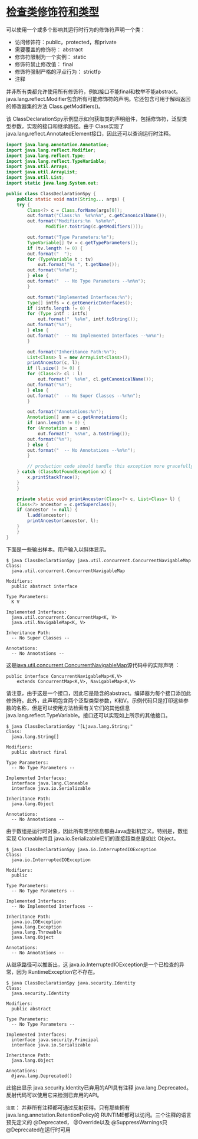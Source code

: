 #   [检查类修饰符和类型](https://docs.oracle.com/javase/tutorial/reflect/class/classModifiers.html)

可以使用一个或多个影响其运行时行为的修饰符声明一个类：

-   访问修饰符：public，protected，和private
-   需要覆盖的修饰符： abstract
-   修饰符限制为一个实例： static
-   修饰符禁止修改值： final
-   修饰符强制严格的浮点行为： strictfp
-   注释

并非所有类都允许使用所有修饰符，例如接口不能final和枚举不能abstract。 java.lang.reflect.Modifier包含所有可能修饰符的声明。它还包含可用于解码返回的修改器集的方法 Class.getModifiers()。

该 ClassDeclarationSpy示例显示如何获取类的声明组件，包括修饰符，泛型类型参数，实现的接口和继承路径。由于 Class实现了 java.lang.reflect.AnnotatedElement接口，因此还可以查询运行时注释。

``` Java
import java.lang.annotation.Annotation;
import java.lang.reflect.Modifier;
import java.lang.reflect.Type;
import java.lang.reflect.TypeVariable;
import java.util.Arrays;
import java.util.ArrayList;
import java.util.List;
import static java.lang.System.out;

public class ClassDeclarationSpy {
    public static void main(String... args) {
	try {
	    Class<?> c = Class.forName(args[0]);
	    out.format("Class:%n  %s%n%n", c.getCanonicalName());
	    out.format("Modifiers:%n  %s%n%n",
		       Modifier.toString(c.getModifiers()));

	    out.format("Type Parameters:%n");
	    TypeVariable[] tv = c.getTypeParameters();
	    if (tv.length != 0) {
		out.format("  ");
		for (TypeVariable t : tv)
		    out.format("%s ", t.getName());
		out.format("%n%n");
	    } else {
		out.format("  -- No Type Parameters --%n%n");
	    }

	    out.format("Implemented Interfaces:%n");
	    Type[] intfs = c.getGenericInterfaces();
	    if (intfs.length != 0) {
		for (Type intf : intfs)
		    out.format("  %s%n", intf.toString());
		out.format("%n");
	    } else {
		out.format("  -- No Implemented Interfaces --%n%n");
	    }

	    out.format("Inheritance Path:%n");
	    List<Class> l = new ArrayList<Class>();
	    printAncestor(c, l);
	    if (l.size() != 0) {
		for (Class<?> cl : l)
		    out.format("  %s%n", cl.getCanonicalName());
		out.format("%n");
	    } else {
		out.format("  -- No Super Classes --%n%n");
	    }

	    out.format("Annotations:%n");
	    Annotation[] ann = c.getAnnotations();
	    if (ann.length != 0) {
		for (Annotation a : ann)
		    out.format("  %s%n", a.toString());
		out.format("%n");
	    } else {
		out.format("  -- No Annotations --%n%n");
	    }

        // production code should handle this exception more gracefully
	} catch (ClassNotFoundException x) {
	    x.printStackTrace();
	}
    }

    private static void printAncestor(Class<?> c, List<Class> l) {
	Class<?> ancestor = c.getSuperclass();
 	if (ancestor != null) {
	    l.add(ancestor);
	    printAncestor(ancestor, l);
 	}
    }
}
```

下面是一些输出样本。用户输入以斜体显示。

```
$ java ClassDeclarationSpy java.util.concurrent.ConcurrentNavigableMap
Class:
  java.util.concurrent.ConcurrentNavigableMap

Modifiers:
  public abstract interface

Type Parameters:
  K V

Implemented Interfaces:
  java.util.concurrent.ConcurrentMap<K, V>
  java.util.NavigableMap<K, V>

Inheritance Path:
  -- No Super Classes --

Annotations:
  -- No Annotations --
```

这是[java.util.concurrent.ConcurrentNavigableMap](https://docs.oracle.com/javase/8/docs/api/java/util/concurrent/ConcurrentNavigableMap.html)源代码中的实际声明 ：
```
public interface ConcurrentNavigableMap<K,V>
    extends ConcurrentMap<K,V>, NavigableMap<K,V>
```

请注意，由于这是一个接口，因此它是隐含的abstract。编译器为每个接口添加此修饰符。此外，此声明包含两个泛型类型参数，K和V。示例代码只是打印这些参数的名称，但是可以使用方法检索有关它们的其他信息 java.lang.reflect.TypeVariable。接口还可以实现如上所示的其他接口。

```
$ java ClassDeclarationSpy "[Ljava.lang.String;"
Class:
  java.lang.String[]

Modifiers:
  public abstract final

Type Parameters:
  -- No Type Parameters --

Implemented Interfaces:
  interface java.lang.Cloneable
  interface java.io.Serializable

Inheritance Path:
  java.lang.Object

Annotations:
  -- No Annotations --
```

由于数组是运行时对象，因此所有类型信息都由Java虚拟机定义。特别是，数组实现 Cloneable并且 java.io.Serializable它们的直接超类总是如此 Object。

```
$ java ClassDeclarationSpy java.io.InterruptedIOException
Class:
  java.io.InterruptedIOException

Modifiers:
  public

Type Parameters:
  -- No Type Parameters --

Implemented Interfaces:
  -- No Implemented Interfaces --

Inheritance Path:
  java.io.IOException
  java.lang.Exception
  java.lang.Throwable
  java.lang.Object

Annotations:
  -- No Annotations --
```

从继承路径可以推断出，这 java.io.InterruptedIOException是一个已检查的异常，因为 RuntimeException它不存在。

```
$ java ClassDeclarationSpy java.security.Identity
Class:
  java.security.Identity

Modifiers:
  public abstract

Type Parameters:
  -- No Type Parameters --

Implemented Interfaces:
  interface java.security.Principal
  interface java.io.Serializable

Inheritance Path:
  java.lang.Object

Annotations:
  @java.lang.Deprecated()
```

此输出显示 java.security.Identity已弃用的API具有注释 java.lang.Deprecated。反射代码可以使用它来检测已弃用的API。

`注意`：  并非所有注释都可通过反射获得。只有那些拥有 java.lang.annotation.RetentionPolicy的 RUNTIME都可以访问。三个注释的语言预先定义的 @Deprecated， @Override以及 @SuppressWarnings只 @Deprecated在运行时可用